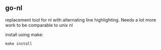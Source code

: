 ## go-nl

replacement tool for nl with alternating line highlighting. Needs a lot more work to be comparable to unix nl

install using make:

```make install```
